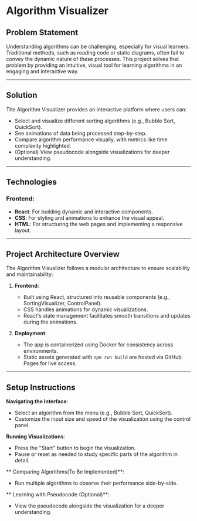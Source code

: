 # **Algorithm Visualizer**

## **Problem Statement**
Understanding algorithms can be challenging, especially for visual learners. Traditional methods, such as reading code or static diagrams, often fail to convey the dynamic nature of these processes. This project solves that problem by providing an intuitive, visual tool for learning algorithms in an engaging and interactive way.

---

## **Solution**
The Algorithm Visualizer provides an interactive platform where users can:

- Select and visualize different sorting algorithms (e.g., Bubble Sort, QuickSort).
- See animations of data being processed step-by-step.
- Compare algorithm performance visually, with metrics like time complexity highlighted.
- (Optional) View pseudocode alongside visualizations for deeper understanding.

---

## **Technologies**
### **Frontend**:
- **React**: For building dynamic and interactive components.
- **CSS**: For styling and animations to enhance the visual appeal.
- **HTML**: For structuring the web pages and implementing a responsive layout.

---

## **Project Architecture Overview**
The Algorithm Visualizer follows a modular architecture to ensure scalability and maintainability:

1. **Frontend**:
   - Built using React, structured into reusable components (e.g., SortingVisualizer, ControlPanel).
   - CSS handles animations for dynamic visualizations.
   - React's state management facilitates smooth transitions and updates during the animations.

2. **Deployment**:
   - The app is containerized using Docker for consistency across environments.
   - Static assets generated with `npm run build` are hosted via GitHub Pages for live access.

---

## **Setup Instructions**
**Navigating the Interface**:

   - Select an algorithm from the menu (e.g., Bubble Sort, QuickSort).
   - Customize the input size and speed of the visualization using the control panel.

**Running Visualizations**:
   - Press the "Start" button to begin the visualization.
   - Pause or reset as needed to study specific parts of the algorithm in detail.

** Comparing Algorithms(To Be Implemented)**:
   - Run multiple algorithms to observe their performance side-by-side.

** Learning with Pseudocode (Optional)**:
   - View the pseudocode alongside the visualization for a deeper understanding.
